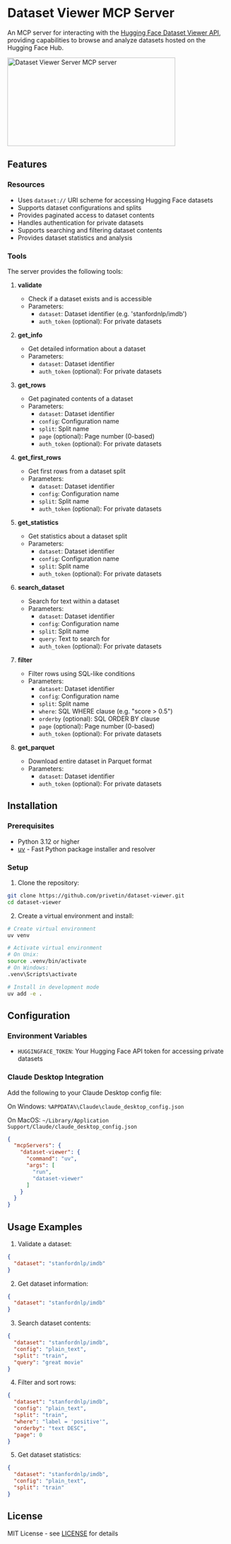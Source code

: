 # Dataset Viewer MCP Server

An MCP server for interacting with the [Hugging Face Dataset Viewer API](https://huggingface.co/docs/dataset-viewer), providing capabilities to browse and analyze datasets hosted on the Hugging Face Hub.

<a href="https://glama.ai/mcp/servers/b5mmrmnn6b">
  <img width="380" height="200" src="https://glama.ai/mcp/servers/b5mmrmnn6b/badge" alt="Dataset Viewer Server MCP server" />
</a>

## Features

### Resources

- Uses `dataset://` URI scheme for accessing Hugging Face datasets
- Supports dataset configurations and splits
- Provides paginated access to dataset contents
- Handles authentication for private datasets
- Supports searching and filtering dataset contents
- Provides dataset statistics and analysis

### Tools

The server provides the following tools:

1. **validate**
   - Check if a dataset exists and is accessible
   - Parameters:
     - `dataset`: Dataset identifier (e.g. 'stanfordnlp/imdb')
     - `auth_token` (optional): For private datasets

2. **get_info**
   - Get detailed information about a dataset
   - Parameters:
     - `dataset`: Dataset identifier
     - `auth_token` (optional): For private datasets

3. **get_rows**
   - Get paginated contents of a dataset
   - Parameters:
     - `dataset`: Dataset identifier
     - `config`: Configuration name
     - `split`: Split name
     - `page` (optional): Page number (0-based)
     - `auth_token` (optional): For private datasets

4. **get_first_rows**
   - Get first rows from a dataset split
   - Parameters:
     - `dataset`: Dataset identifier
     - `config`: Configuration name
     - `split`: Split name
     - `auth_token` (optional): For private datasets

5. **get_statistics**
   - Get statistics about a dataset split
   - Parameters:
     - `dataset`: Dataset identifier
     - `config`: Configuration name
     - `split`: Split name
     - `auth_token` (optional): For private datasets

6. **search_dataset**
   - Search for text within a dataset
   - Parameters:
     - `dataset`: Dataset identifier
     - `config`: Configuration name
     - `split`: Split name
     - `query`: Text to search for
     - `auth_token` (optional): For private datasets

7. **filter**
   - Filter rows using SQL-like conditions
   - Parameters:
     - `dataset`: Dataset identifier
     - `config`: Configuration name
     - `split`: Split name
     - `where`: SQL WHERE clause (e.g. "score > 0.5")
     - `orderby` (optional): SQL ORDER BY clause
     - `page` (optional): Page number (0-based)
     - `auth_token` (optional): For private datasets

8. **get_parquet**
   - Download entire dataset in Parquet format
   - Parameters:
     - `dataset`: Dataset identifier
     - `auth_token` (optional): For private datasets

## Installation

### Prerequisites

- Python 3.12 or higher
- [uv](https://github.com/astral-sh/uv) - Fast Python package installer and resolver

### Setup

1. Clone the repository:
```bash
git clone https://github.com/privetin/dataset-viewer.git
cd dataset-viewer
```

2. Create a virtual environment and install:
```bash
# Create virtual environment
uv venv

# Activate virtual environment
# On Unix:
source .venv/bin/activate
# On Windows:
.venv\Scripts\activate

# Install in development mode
uv add -e .
```

## Configuration

### Environment Variables

- `HUGGINGFACE_TOKEN`: Your Hugging Face API token for accessing private datasets

### Claude Desktop Integration

Add the following to your Claude Desktop config file:

On Windows: `%APPDATA%\Claude\claude_desktop_config.json`

On MacOS: `~/Library/Application Support/Claude/claude_desktop_config.json`

```json
{
  "mcpServers": {
    "dataset-viewer": {
      "command": "uv",
      "args": [
        "run",
        "dataset-viewer"
      ]
    }
  }
}
```

## Usage Examples

1. Validate a dataset:
```json
{
  "dataset": "stanfordnlp/imdb"
}
```

2. Get dataset information:
```json
{
  "dataset": "stanfordnlp/imdb"
}
```

3. Search dataset contents:
```json
{
  "dataset": "stanfordnlp/imdb",
  "config": "plain_text",
  "split": "train",
  "query": "great movie"
}
```

4. Filter and sort rows:
```json
{
  "dataset": "stanfordnlp/imdb",
  "config": "plain_text",
  "split": "train",
  "where": "label = 'positive'",
  "orderby": "text DESC",
  "page": 0
}
```

5. Get dataset statistics:
```json
{
  "dataset": "stanfordnlp/imdb",
  "config": "plain_text",
  "split": "train"
}
```

## License

MIT License - see [LICENSE](LICENSE) for details